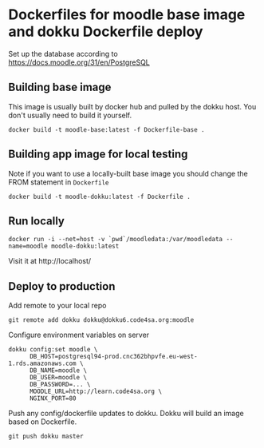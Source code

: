 # Dockerfiles for moodle base image and dokku Dockerfile deploy

Set up the database according to https://docs.moodle.org/31/en/PostgreSQL

## Building base image

This image is usually built by docker hub and pulled by the dokku host. You don't usually need to build it yourself.

```shell
docker build -t moodle-base:latest -f Dockerfile-base .
```

## Building app image for local testing

Note if you want to use a locally-built base image you should change the FROM statement in `Dockerfile`

```shell
docker build -t moodle-dokku:latest -f Dockerfile .
```

## Run locally

```shell
docker run -i --net=host -v `pwd`/moodledata:/var/moodledata --name=moodle moodle-dokku:latest
```

Visit it at http://localhost/

## Deploy to production

Add remote to your local repo

    git remote add dokku dokku@dokku6.code4sa.org:moodle

Configure environment variables on server

```
dokku config:set moodle \
      DB_HOST=postgresql94-prod.cnc362bhpvfe.eu-west-1.rds.amazonaws.com \
      DB_NAME=moodle \
      DB_USER=moodle \
      DB_PASSWORD=... \
      MOODLE_URL=http://learn.code4sa.org \
      NGINX_PORT=80
```

Push any config/dockerfile updates to dokku. Dokku will build an image based on Dockerfile.

    git push dokku master
